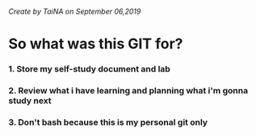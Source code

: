 ###### Create by TaiNA on September 06,2019

# So what was this GIT for?
 ### 1. Store my self-study document and lab
 ### 2. Review what i have learning and planning what i'm gonna study next
 ### 3. Don't bash because this is my personal git only